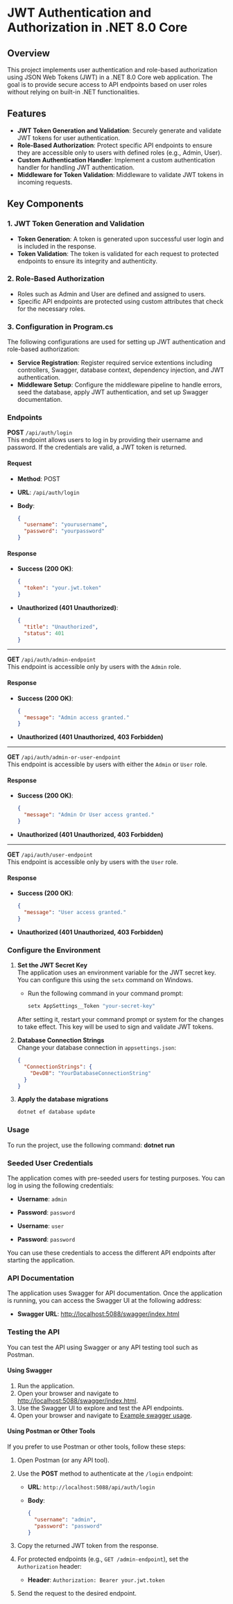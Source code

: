 # JWT Authentication and Authorization in .NET 8.0 Core

## Overview

This project implements user authentication and role-based authorization using JSON Web Tokens (JWT) in a .NET 8.0 Core web application. The goal is to provide secure access to API endpoints based on user roles without relying on built-in .NET functionalities.

## Features

- **JWT Token Generation and Validation**: Securely generate and validate JWT tokens for user authentication.
- **Role-Based Authorization**: Protect specific API endpoints to ensure they are accessible only to users with defined roles (e.g., Admin, User).
- **Custom Authentication Handler**: Implement a custom authentication handler for handling JWT authentication.
- **Middleware for Token Validation**: Middleware to validate JWT tokens in incoming requests.

## Key Components

### 1. JWT Token Generation and Validation

- **Token Generation**: A token is generated upon successful user login and is included in the response.
- **Token Validation**: The token is validated for each request to protected endpoints to ensure its integrity and authenticity.

### 2. Role-Based Authorization

- Roles such as Admin and User are defined and assigned to users.
- Specific API endpoints are protected using custom attributes that check for the necessary roles.

### 3. Configuration in Program.cs

The following configurations are used for setting up JWT authentication and role-based authorization:

- **Service Registration**: Register required service extentions including controllers, Swagger, database context, dependency injection, and JWT authentication.
- **Middleware Setup**: Configure the middleware pipeline to handle errors, seed the database, apply JWT authentication, and set up Swagger documentation.

### Endpoints

**POST** `/api/auth/login`  
This endpoint allows users to log in by providing their username and password. If the credentials are valid, a JWT token is returned.

#### Request

- **Method**: POST
- **URL**: `/api/auth/login`
- **Body**:

  ```json
  {
    "username": "yourusername",
    "password": "yourpassword"
  }
  ```

#### Response

- **Success (200 OK)**:

  ```json
  {
    "token": "your.jwt.token"
  }
  ```

- **Unauthorized (401 Unauthorized)**:

  ```json
  {
    "title": "Unauthorized",
    "status": 401
  }
  ```

---

**GET** `/api/auth/admin-endpoint`  
This endpoint is accessible only by users with the `Admin` role.

#### Response

- **Success (200 OK)**:

  ```json
  {
    "message": "Admin access granted."
  }
  ```

- **Unauthorized (401 Unauthorized, 403 Forbidden)**

---

**GET** `/api/auth/admin-or-user-endpoint`  
This endpoint is accessible by users with either the `Admin` or `User` role.

#### Response

- **Success (200 OK)**:

  ```json
  {
    "message": "Admin Or User access granted."
  }
  ```

- **Unauthorized (401 Unauthorized, 403 Forbidden)**

---

**GET** `/api/auth/user-endpoint`  
This endpoint is accessible only by users with the `User` role.

#### Response

- **Success (200 OK)**:

  ```json
  {
    "message": "User access granted."
  }
  ```

- **Unauthorized (401 Unauthorized, 403 Forbidden)**

### Configure the Environment

1. **Set the JWT Secret Key**  
    The application uses an environment variable for the JWT secret key. You can configure this using the `setx` command on Windows.

   - Run the following command in your command prompt:

     ```bash
     setx AppSettings__Token "your-secret-key"
     ```

   After setting it, restart your command prompt or system for the changes to take effect. This key will be used to sign and validate JWT tokens.

2. **Database Connection Strings**  
   Change your database connection in `appsettings.json`:

   ```json
   {
     "ConnectionStrings": {
       "DevDB": "YourDatabaseConnectionString"
     }
   }
   ```

3. **Apply the database migrations**

   ```sh
   dotnet ef database update
   ```

### Usage

To run the project, use the following command: **dotnet run**

### Seeded User Credentials

The application comes with pre-seeded users for testing purposes. You can log in using the following credentials:

- **Username**: `admin`
- **Password**: `password`

- **Username**: `user`
- **Password**: `password`

You can use these credentials to access the different API endpoints after starting the application.

### API Documentation

The application uses Swagger for API documentation. Once the application is running, you can access the Swagger UI at the following address:

- **Swagger URL**: [http://localhost:5088/swagger/index.html](http://localhost:5088/swagger/index.html)

### Testing the API

You can test the API using Swagger or any API testing tool such as Postman.

#### Using Swagger

1. Run the application.
2. Open your browser and navigate to [http://localhost:5088/swagger/index.html](http://localhost:5088/swagger/index.html).
3. Use the Swagger UI to explore and test the API endpoints.
4. Open your browser and navigate to [Example swagger usage](https://drive.google.com/file/d/1zOx5n3BofZh5oyEAlYdue0L47kwckyqB/view?usp=sharing).

#### Using Postman or Other Tools

If you prefer to use Postman or other tools, follow these steps:

1. Open Postman (or any API tool).
2. Use the **POST** method to authenticate at the `/login` endpoint:

   - **URL**: `http://localhost:5088/api/auth/login`
   - **Body**:

     ```json
     {
       "username": "admin",
       "password": "password"
     }
     ```

3. Copy the returned JWT token from the response.

4. For protected endpoints (e.g., `GET /admin-endpoint`), set the `Authorization` header:

   - **Header**: `Authorization: Bearer your.jwt.token`

5. Send the request to the desired endpoint.
